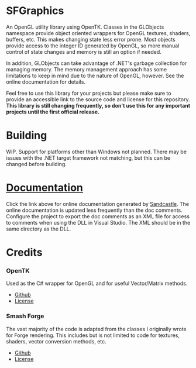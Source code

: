 # SFGraphics
An OpenGL utility library using OpenTK. Classes in the GLObjects namespace provide object oriented
wrappers for OpenGL textures, shaders, buffers, etc. This makes changing state less error prone. Most objects provide access to the
integer ID generated by OpenGL, so more manual control of state changes and memory is still an option
if needed.

In addition, GLObjects
can take advantage of .NET's garbage collection for managing memory. The memory management approach has some limitations to
keep in mind due to the nature of OpenGL, however. See the online documentation for details.

Feel free to use this library for your projects but please make sure to provide an accessible link to
the source code and license for this repository. **This library is still changing frequently, so
don't use this for any important projects until the first official release.**

# Building
WIP. Support for platforms other than Windows not planned. There may be issues with the .NET target framework not matching, but this can be changed before building.

# [Documentation](https://scanmountgoat.github.io/SFGraphics/)
Click the link above for online documentation generated by [Sandcastle](https://github.com/EWSoftware/SHFB). The online documentation is updated less frequently than the doc comments. Configure the project to export the doc comments as an XML file for access to comments when using the DLL in Visual Studio. The XML should be in the same directory as the DLL.

# Credits
### OpenTK  
Used as the C# wrapper for OpenGL and for useful Vector/Matrix methods.
* [Github](https://github.com/opentk/opentk)
* [License](https://github.com/opentk/opentk/blob/develop/License.txt)

### Smash Forge  
The vast majority of the code is adapted from the classes I originally wrote for Forge rendering.
This includes but is not limited to code for textures, shaders, vector conversion methods, etc.
* [Github](https://github.com/jam1garner/Smash-Forge)
* [License](https://github.com/jam1garner/Smash-Forge/blob/master/License.txt)
